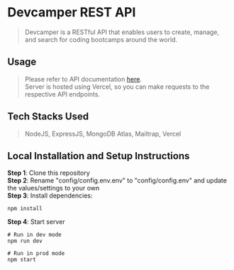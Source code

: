 # Devcamper REST API
> Devcamper is a RESTful API that enables users to create, manage, and search for coding bootcamps around the world.

## Usage
> Please refer to API documentation [here](https://devcamper-rest-api.vercel.app/). </br>
> Server is hosted using Vercel, so you can make requests to the respective API endpoints.

## Tech Stacks Used
> NodeJS, ExpressJS, MongoDB Atlas, Mailtrap, Vercel

## Local Installation and Setup Instructions
**Step 1**: Clone this repository </br>
**Step 2**: Rename "config/config.env.env" to "config/config.env" and update the values/settings to your own </br>
**Step 3**: Install dependencies:
```
npm install
```
**Step 4**: Start server
```
# Run in dev mode
npm run dev

# Run in prod mode
npm start
```



